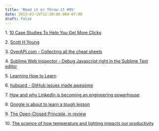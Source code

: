 ```yaml
---
title: 'Read it or Throw it #95'
date: 2013-03-19T12:30:00.004-07:00
draft: false
---
```


  

1. [10 Case Studies To Help You Get More Clicks](http://www.aweber.com/blog/email-marketing/10-case-studies-more-clicks.htm)

2. [Scott H Young](http://www.scotthyoung.com/blog/)

3. [OverAPI.com - Collecting all the cheat sheets](http://overapi.com/)

4. [Sublime Web Inspector - Debug Javascript right in the Sublime Text editor](http://sokolovstas.github.com/SublimeWebInspector/)

5. [Learning How to Learn](http://agile.dzone.com/articles/learning-how-learn)

6. [huboard - GitHub issues made awesome](http://huboard.com/)

7. [How and why LinkedIn is becoming an engineering powerhouse](http://gigaom.com/2013/03/03/how-and-why-linkedin-is-becoming-an-engineering-powerhouse/)

8. [Google is about to learn a tough lesson](http://blog.calbucci.com/2013/03/google-is-about-to-learn-tough-lesson.html)

9. [The Open-Closed Principle, in review](http://msmvps.com/blogs/jon_skeet/archive/2013/03/15/the-open-closed-principle-in-review.aspx)

10. [The science of how temperature and lighting impacts our productivity](http://blog.bufferapp.com/the-science-of-how-room-temperature-and-lighting-affects-our-productivity)